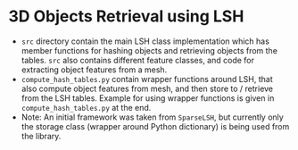 # 3D Objects Retrieval using LSH

- `src` directory contain the main LSH class implementation which has member functions for hashing objects and retrieving objects from the tables. `src` also contains different feature classes, and code for extracting object features from a mesh.
- `compute_hash_tables.py` contain wrapper functions around LSH, that also compute object features from mesh, and then store to / retrieve from the LSH tables. Example for using wrapper functions is given in `compute_hash_tables.py` at the end.
- Note: An initial framework was taken from `SparseLSH`, but currently only the storage class (wrapper around Python dictionary) is being used from the library.


